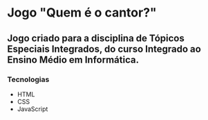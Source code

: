 # Jogo "Quem é o cantor?"

## Jogo criado para a disciplina de Tópicos Especiais Integrados, do curso Integrado ao Ensino Médio em Informática.

### Tecnologias
- HTML
- CSS
- JavaScript

